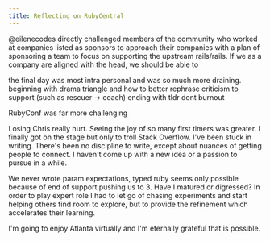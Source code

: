 ```yaml
---
title: Reflecting on RubyCentral
---
```


@eilenecodes directly challenged members of the community who worked at companies listed as sponsors to approach their companies with a plan of sponsoring a team to focus on supporting the upstream 
rails/rails. If we as a company are aligned with the head, we should be able to 

the final day was most intra personal and was so much more draining.  beginning with drama triangle and how to better rephrase criticism to support (such as rescuer -> coach) ending with tldr dont burnout

RubyConf was far more challenging

Losing Chris really hurt.  Seeing the joy of so many first timers was greater.  I finally got on the stage but only to troll Stack Overflow.  I've been stuck in writing.  There's been no discipline to write, except about nuances of getting people to connect.  I haven't come up with a new idea or a passion to pursue in a while.

We never wrote param expectations, typed ruby seems only possible because of end of support pushing us to 3.  Have I matured or digressed?  In order to play expert role I had to let go of chasing experiments and start helping others find room to explore, but to provide the refinement which accelerates their learning.

I'm going to enjoy Atlanta virtually and I'm eternally grateful that is possible.

